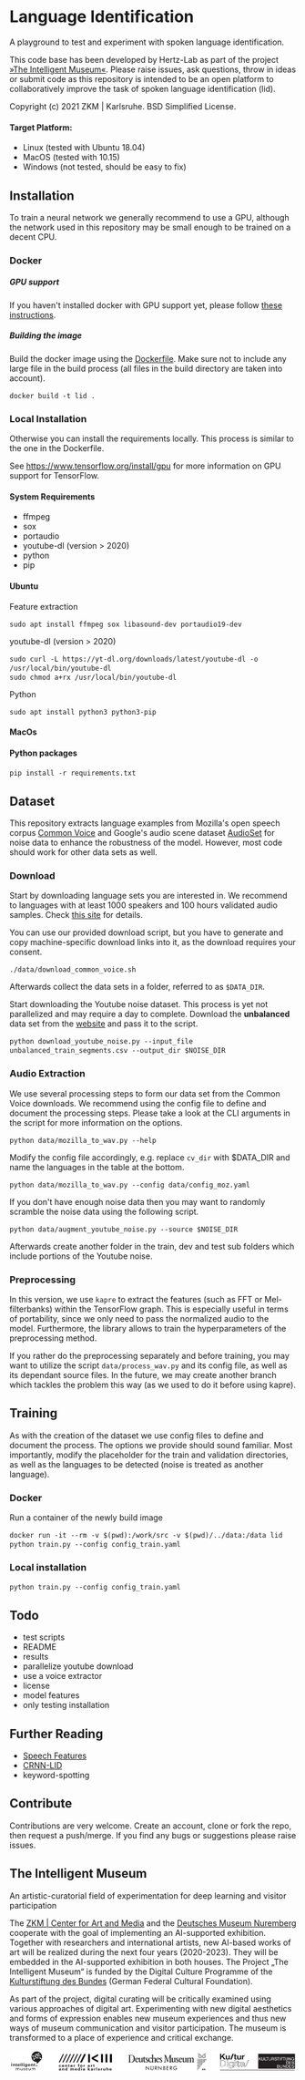 # Language Identification
A playground to test and experiment with spoken language identification. 

This code base has been developed by Hertz-Lab as part of the project [»The Intelligent Museum«](#the-intelligent-museum). 
Please raise issues, ask questions, throw in ideas or submit code as this repository is intended to be an open platform to collaboratively improve the task of spoken language identification (lid).

Copyright (c) 2021 ZKM | Karlsruhe.
BSD Simplified License.

#### Target Platform:
- Linux (tested with Ubuntu 18.04)
- MacOS (tested with 10.15)
- Windows (not tested, should be easy to fix)



## Installation
To train a neural network we generally recommend to use a GPU, although the network used in this repository may be small enough to be trained on a decent CPU.

### Docker 

##### GPU support
If you haven't installed docker with GPU support yet, please follow [these instructions](https://docs.nvidia.com/datacenter/cloud-native/container-toolkit/install-guide.html).

##### Building the image
Build the docker image using the [Dockerfile](Dockerfile). Make sure not to include any large file in the build process (all files in the build directory are taken into account).
```shell
docker build -t lid .
```

### Local Installation
Otherwise you can install the requirements locally. This process is similar to the one in the Dockerfile.

See <https://www.tensorflow.org/install/gpu> for more information on GPU support for TensorFlow.

#### System Requirements
- ffmpeg
- sox
- portaudio
- youtube-dl (version > 2020)
- python
- pip


#### Ubuntu
Feature extraction
``` shell
sudo apt install ffmpeg sox libasound-dev portaudio19-dev
``` 
youtube-dl (version > 2020)
```shell
sudo curl -L https://yt-dl.org/downloads/latest/youtube-dl -o /usr/local/bin/youtube-dl
sudo chmod a+rx /usr/local/bin/youtube-dl
```
Python
``` shell
sudo apt install python3 python3-pip 
```

#### MacOs

#### Python packages
```shell
pip install -r requirements.txt
```



## Dataset
This repository extracts language examples from Mozilla's open speech corpus 
[Common Voice](https://commonvoice.mozilla.org/) and Google's audio scene dataset 
[AudioSet](https://research.google.com/audioset/dataset/index.html) 
for noise data to enhance the robustness of the model. 
However, most code should work for other data sets as well.

### Download
Start by downloading language sets you are interested in. We recommend to languages with at least 1000 speakers and 100 hours validated audio samples. Check [this site](https://commonvoice.mozilla.org/de/languages) for details.

You can use our provided download script, but you have to generate and copy machine-specific download links into it, as the download requires your consent.

```shell
./data/download_common_voice.sh
```
Afterwards collect the data sets in a folder, referred to as `$DATA_DIR`.

Start downloading the Youtube noise dataset. This process is yet not parallelized and may require a day to complete. Download the __unbalanced__ data set from the [website](https://research.google.com/audioset/download.html) and pass it to the script.
```shell
python download_youtube_noise.py --input_file unbalanced_train_segments.csv --output_dir $NOISE_DIR
```

### Audio Extraction
We use several processing steps to form our data set from the Common Voice downloads. We recommend using the config file to define and document the processing steps. Please take a look at the CLI arguments in the script for more information on the options.
```shell
python data/mozilla_to_wav.py --help
```
Modify the config file accordingly, e.g. replace `cv_dir` with $DATA_DIR and name the languages in the table at the bottom.
```shell
python data/mozilla_to_wav.py --config data/config_moz.yaml
```

If you don't have enough noise data then you may want to randomly scramble the noise data using the following script.
```shell
python data/augment_youtube_noise.py --source $NOISE_DIR
```

Afterwards create another folder in the train, dev and test sub folders which include portions of the Youtube noise.

### Preprocessing
In this version, we use `kapre` to extract the features (such as FFT or Mel-filterbanks) within the TensorFlow graph. This is especially useful in terms of portability, since we only need to pass the normalized audio to the model. Furthermore, the library allows to train the hyperparameters of the preprocessing method.

If you rather do the preprocessing separately and before training, you may want to utilize the script `data/process_wav.py` and its config file, as well as its dependant source files. In the future, we may create another branch which tackles the problem this way (as we used to do it before using kapre).

## Training
As with the creation of the dataset we use config files to define and document the process. The options we provide should sound familiar. Most importantly, modify the placeholder for the train and validation directories, as well as the languages to be detected (noise is treated as another language).

### Docker 
Run a container of the newly build image
```shell
docker run -it --rm -v $(pwd):/work/src -v $(pwd)/../data:/data lid python train.py --config config_train.yaml
```

### Local installation
```
python train.py --config config_train.yaml
```

## Todo
- test scripts
- README
- results
- parallelize youtube download
- use a voice extractor 
- license
- model features
- only testing installation

## Further Reading
* [Speech Features](https://haythamfayek.com/2016/04/21/speech-processing-for-machine-learning.html)
* [CRNN-LID](https://github.com/HPI-DeepLearning/crnn-lid)
* keyword-spotting


## Contribute
Contributions are very welcome.
Create an account, clone or fork the repo, then request a push/merge.
If you find any bugs or suggestions please raise issues.

## The Intelligent Museum
An artistic-curatorial field of experimentation for deep learning and visitor participation

The [ZKM | Center for Art and Media](https://zkm.de/en) and the [Deutsches Museum Nuremberg](https://www.deutsches-museum.de/en/nuernberg/information/) cooperate with the goal of implementing an AI-supported exhibition. Together with researchers and international artists, new AI-based works of art will be realized during the next four years (2020-2023).  They will be embedded in the AI-supported exhibition in both houses. The Project „The Intelligent Museum“ is funded by the Digital Culture Programme of the [Kulturstiftung des Bundes](https://www.kulturstiftung-des-bundes.de/en) (German Federal Cultural Foundation).

As part of the project, digital curating will be critically examined using various approaches of digital art. Experimenting with new digital aesthetics and forms of expression enables new museum experiences and thus new ways of museum communication and visitor participation. The museum is transformed to a place of experience and critical exchange.

![Logo](media/Logo_ZKM_DMN_KSB.png)
